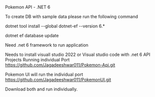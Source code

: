 Pokemon API - .NET 6

To create DB with sample data please run the following command

dotnet tool install --global dotnet-ef --version 6.*

dotnet ef database update

Need .net 6 framework to run application

Needs to install visuall studio 2022 or Visual studio code with .net 6 
API Projects Running individual Port
https://github.com/Jagadeeshwar011/Pokemon-Api.git

Pokemon UI will run the individual port
https://github.com/Jagadeeshwar011/PokemonUI.git

Download both and run individually.

